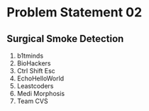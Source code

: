 # Problem Statement 02
## Surgical Smoke Detection

1. b1tminds
2. BioHackers
3. Ctrl Shift Esc
4. EchoHelloWorld
5. Leastcoders
6. Medi Morphosis
7. Team CVS

